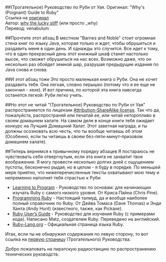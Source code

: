 ##(Трогательное) Руководство по Руби от Уая.
Оригинал: "Why's (Poignant) Guide to Ruby"  
Ссылка на [оригинал][book]  
Автор: [why the lucky stiff][author] (или просто _why)  
Перевод: venabulum  

##Прочтите этот абзац
В местном "Barnes and Noble" стоит огромная стена книг по языку Java, которая только и ждет, чтобы обрушиться и раздавить меня в один день. И однажды это случится. Все идет к тому, что в один прекрасный день этот книжный шкаф станет настолько высок, что сможет обрушиться на нас всех. Возможно даже, что он несколько раз обойдет земной шар, разрушая предыдущие издания по Java снова и снова.  

##И этот абзац тоже
Это просто маленькая книга о Руби. Она не хочет раздавить тебя. Она легкая, словно перышко (потому что я ее еще не закончил - хехе). И вот причина, по которой эта книга навсегда останется легкой: Руби легко учить.  

##Но этот не читай
"(Трогательное) Руководство по Руби от Уая" распространяется по лицензии [Attribution-ShareAlike license][cc]. Так что да, пожалуйста, распространяй или печатай ее, или читай неторопливо в своем домашнем халате. На самом деле в конце книги тебя ожидает конкурс на Лучший Домашний Халат. Этот заветная награда, и ты должны осозновать всю честь, что ты вообще читаешь об этом (Особенно, если ты читаешь в своем без-пяти-минут-призовом домашнем халате).  

##Теперь вернемся к привычному порядку абзацев
Я постараюсь не чувствовать себя отвергнутым, если эта книга не захватит твое воображение. Я могу провести несколько долгих дней с ощущением пустоты, бесконечно рыдая, но в целом - я буду в порядке. По меньшей мере приятно, что нижеперечисленные тексты охватывают мою тему и непременно наполнят тебя страстью к Руби:
   * [Learning to Program][LtP] - Руководство по основам: для начинающих изучать Ruby с самого низкого уровня. От Криса Пайна (Chris Pine).
   * [Programming Ruby][PR] - Настоящий талмуд, да и вообще наиболее полный справочник по Ruby.
От Дейва Томаса (Dave Thomas) и Энди Ханта (Andy Hunt) (известного, также, как Pickaxe).
   * [Ruby User’s Guide][RUG] - Руководство для изучения Ruby (с примерами кода). Написано Matz, создателем Ruby. Переведено на английский.
   * [Ruby-Lang.org][RL] - Официальная страница языка Ruby.

Итак, если ты не обнаружил содержания по левую сторону, то вот ссылка на [первую страницу][first] (Трогательного) Руководства.

Добро пожаловать на пиратскую радиостанцию по распространению технических руководств.

[cc]: http://creativecommons.org/licenses/by-sa/2.5/
[book]: http://mislav.uniqpath.com/poignant-guide/
[author]: http://en.wikipedia.org/wiki/Why_the_lucky_stiff
[LtP]: http://pine.fm/LearnToProgram/
[PR]: http://pragprog.com/book/ruby3/programming-ruby-1-9
[RUG]: http://www.rubyist.net/~slagell/ruby/
[RL]: http://www.ruby-lang.org/
[first]: http://
